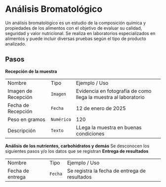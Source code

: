 # Análisis Bromatológico

Un análisis bromatológico es un estudio de la composición química y propiedades de los alimentos con el objetivo de
evaluar su calidad, seguridad y valor nutricional. Se realiza en laboratorios especializados en alimentos y puede
incluir diversas pruebas según el tipo de producto analizado.

## Pasos

<procedure>
<step id="recepcion-muestra">
<b>Recepción de la muestra</b>
<table>
<tr>
<td>Nombre</td>
<td>Tipo</td>
<td>Ejemplo / Uso</td>
</tr>
<tr>
<td>Imagen de Recepción</td>
<td><code>Imagen</code></td>
<td>Evidencia en fotografía de como llega la muestra al laboratorio</td>
</tr>
<tr>
<td>Fecha de Recepción</td>
<td><code>Fecha</code></td>
<td>12 de enero de 2025</td>
</tr>
<tr>
<td>Peso en gramos</td>
<td><code>Numérico</code></td>
<td>120</td>
</tr>
<tr>
<td>Descripción</td>
<td><code>Texto</code></td>
<td>LLega la muestra en buenas condiciones</td>
</tr>
</table>
</step>
<step>
<b>Análisis de los nutrientes, carbohidratos y demás</b>
<warning id="pasos-informacion-desconocida">Se desconocen los siguientes pasos y/o los datos que se registran</warning>
</step>
<step id="entrega-resultados">
<b>Entrega de resultados</b>
<table>
<tr>
<td>Nombre</td>
<td>Tipo</td>
<td>Ejemplo / Uso</td>
</tr>
<tr>
<td>Fecha de entrega</td>
<td><code>Fecha</code></td>
<td>Se registra la fecha de entrega de resultados</td>
</tr>
</table>
</step>
</procedure>
